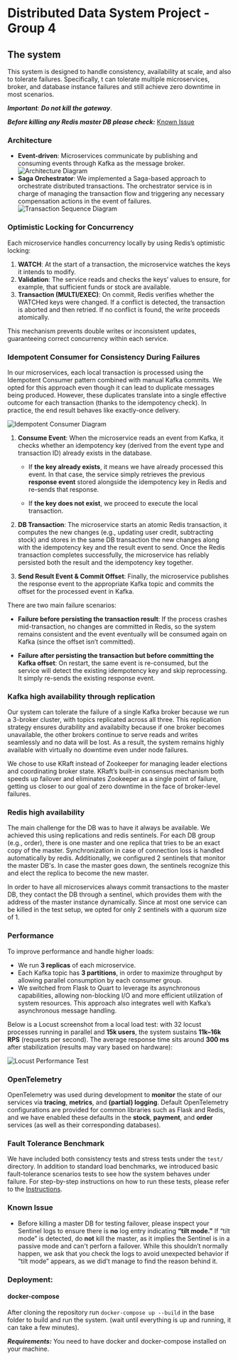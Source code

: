 # Distributed Data System Project - Group 4

## The system
This system is designed to handle consistency, availability at scale, and also to tolerate failures. Specifically, t can tolerate multiple microservices, broker, and database instance failures and still achieve zero downtime in most scenarios. 

***Important**: **Do not kill the gateway***.

***Before killing any Redis master DB please check:*** [Known Issue](#known-issue)

### Architecture

- **Event-driven**: Microservices communicate by publishing and consuming events through Kafka as the message broker.
![Architecture Diagram](doc/Architecture_Diagram.png)
- **Saga Orchestrator**: We implemented a Saga-based approach to orchestrate distributed transactions. The orchestrator service is in charge of managing the transaction flow and triggering any necessary compensation actions in the event of failures.
![Transaction Sequence Diagram](doc/CheckoutSequence.jpg)

### Optimistic Locking for Concurrency

Each microservice handles concurrency locally by using Redis’s optimistic locking:

1. **WATCH**: At the start of a transaction, the microservice watches the keys it intends to modify.
2. **Validation**: The service reads and checks the keys’ values to ensure, for example, that sufficient funds or stock are available.
3. **Transaction (MULTI/EXEC)**: On commit, Redis verifies whether the WATCHed keys were changed. If a conflict is detected, the transaction is aborted and then retried. If no conflict is found, the write proceeds atomically.

This mechanism prevents double writes or inconsistent updates, guaranteeing correct concurrency within each service.

### Idempotent Consumer for Consistency During Failures

In our microservices, each local transaction is processed using the Idempotent Consumer pattern combined with manual Kafka commits.
We opted for this approach even though it can lead to duplicate messages being produced. However, these duplicates translate into a single effective outcome for each transaction (thanks to the idempotency check). In practice, the end result behaves like exactly-once delivery. 

![Idempotent Consumer Diagram](doc/idempotent_consumer%20.png)

1. **Consume Event**: When the microservice reads an event from Kafka, it checks whether an idempotency key (derived from the event type and transaction ID) already exists in the database.
   
   - If **the key already exists**, it means we have already processed this event. In that case, the service simply retrieves the previous **response event** stored alongside the idempotency key in Redis and re-sends that response.

   - If **the key does not exist**, we proceed to execute the local transaction.

2. **DB Transaction**: The microservice starts an atomic Redis transaction, it computes the new changes (e.g., updating user credit, subtracting stock) and stores in the same DB transaction the new changes along with the idempotency key and the result event to send. Once the Redis transaction completes successfully, the microservice has reliably persisted both the result and the idempotency key together.

3. **Send Result Event & Commit Offset**: Finally, the microservice publishes the response event to the appropriate Kafka topic and commits the offset for the processed event in Kafka.

There are two main failure scenarios:

- **Failure before persisting the transaction result**: If the process crashes mid-transaction, no changes are committed in Redis, so the system remains consistent and the event eventually will be consumed again on Kafka (since the offset isn’t committed).

- **Failure after persisting the transaction but before committing the Kafka offset**: On restart, the same event is re-consumed, but the service will detect the existing idempotency key and skip reprocessing. It simply re-sends the existing response event.

### ⁠Kafka high availability through replication 

Our system can tolerate the failure of a single Kafka broker because we run a 3-broker cluster, with topics replicated across all three. This replication strategy ensures durability and availabilty because if one broker becomes unavailable, the other brokers continue to serve reads and writes seamlessly and no data will be lost. As a result, the system remains highly available with virtually no downtime even under node failures.

We chose to use KRaft instead of Zookeeper for managing leader elections and coordinating broker state. KRaft’s built-in consensus mechanism both speeds up failover and eliminates Zookeeper as a single point of failure, getting us closer to our goal of zero downtime in the face of broker-level failures.

### Redis high availability
The main challenge for the DB was to have it always be available. We achieved this using replications and redis sentinels. For each DB group (e.g., order), there is one master and one replica that tries to be an exact copy of the master. Synchronization in case of connection loss is handled automatically by redis. Additionally, we configured 2 sentinels that monitor the master DB's. In case the master goes down, the sentinels recognize this and elect the replica to become the new master.

In order to have all microservices always commit transactions to the master DB, they contact the DB through a sentinel, which provides them with the address of the master instance dynamically. Since at most one service can be killed in the test setup, we opted for only 2 sentinels with a quorum size of 1.

### Performance
To improve performance and handle higher loads:
- We run **3 replicas** of each microservice.
- Each Kafka topic has **3 partitions**, in order to maximize throughput by allowing parallel consumption by each consumer group.
- We switched from Flask to Quart to leverage its asynchronous capabilities, allowing non-blocking I/O and more efficient utilization of system resources. This approach also integrates well with Kafka’s asynchronous message handling.

Below is a Locust screenshot from a local load test: with 32 locust processes running in parallel and **15k users**, the system sustains **11k–16k RPS** (requests per second). The average response time sits around **300 ms** after stabilization (results may vary based on hardware):

![Locust Performance Test](doc/locust_test_results.png)

### OpenTelemetry

OpenTelemetry was used during development to **monitor** the state of our services via **tracing**, **metrics**, and **(partial) logging**. Default OpenTelemetry configurations are provided for common libraries such as Flask and Redis, and we have enabled these defaults in the **stock**, **payment**, and **order** services (as well as their corresponding databases).

### Fault Tolerance Benchmark

We have included both consistency tests and stress tests under the `test/` directory. In addition to standard load benchmarks, we introduced basic fault-tolerance scenarios tests to see how the system behaves under failure. For step-by-step instructions on how to run these tests, please refer to the [Instructions](test/fault-tolerant-tests/user-guide_with-dynamic-killing.md). 

### Known Issue
- Before killing a master DB for testing failover, please inspect your Sentinel logs to ensure there is **no** log entry indicating **“tilt mode.”** If “tilt mode” is detected, do **not** kill the master, as it implies the Sentinel is in a passive mode and can't perforn a failover. While this shouldn’t normally happen, we ask that you check the logs to avoid unexpected behavior if “tilt mode” appears, as we did't manage to find the reason behind it.

### Deployment:

#### docker-compose

After cloning the repository run `docker-compose up --build` in the base folder to build and run the system.
(wait until everything is up and running, it can take a few minutes). 

***Requirements:*** You need to have docker and docker-compose installed on your machine. 